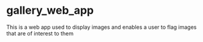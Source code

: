 # gallery_web_app
This is a web app used to display images and enables a user to flag images that are of interest to them
